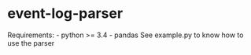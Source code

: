# event-log-parser
Requirements:
	- python >= 3.4
	- pandas
See example.py to know how to use the parser
